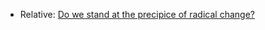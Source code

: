 * Relative: [Do we stand at the precipice of radical change?](./noah-smith/do-we-stand-at-the-precipice-of-radical-change)